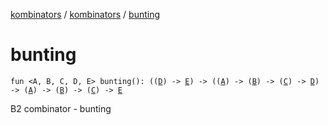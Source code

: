 [kombinators](../index.md) / [kombinators](index.md) / [bunting](./bunting.md)

# bunting

`fun <A, B, C, D, E> bunting(): ((`[`D`](bunting.md#D)`) -> `[`E`](bunting.md#E)`) -> ((`[`A`](bunting.md#A)`) -> (`[`B`](bunting.md#B)`) -> (`[`C`](bunting.md#C)`) -> `[`D`](bunting.md#D)`) -> (`[`A`](bunting.md#A)`) -> (`[`B`](bunting.md#B)`) -> (`[`C`](bunting.md#C)`) -> `[`E`](bunting.md#E)

B2 combinator - bunting

